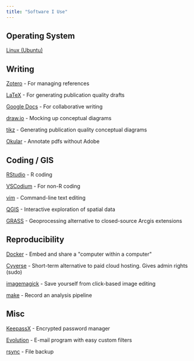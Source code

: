 ```yaml
---
title: "Software I Use"
---
```


## Operating System

[Linux (Ubuntu)](https://www.ubuntu.com/)

## Writing

[Zotero](https://zotero.org) - For managing references

[LaTeX](https://www.latex-project.org/about/) - For generating publication quality drafts

[Google Docs](https://docs.google.com) - For collaborative writing

[draw.io](https://www.draw.io/) - Mocking up conceptual diagrams

[tikz](https://tex.stackexchange.com/questions/84753/summary-of-tikz-commands) - Generating publication quality conceptual diagrams

[Okular](https://okular.kde.org/) - Annotate pdfs without Adobe

## Coding / GIS

[RStudio](https://www.rstudio.com/products/rstudio/download/#download) - R coding

[VSCodium](https://vscodium.com/) - For non-R coding

[vim](https://vim-adventures.com/) - Command-line text editing

[QGIS](https://www.qgis.org) - Interactive exploration of spatial data

[GRASS](https://grass.osgeo.org/) - Geoprocessing alternative to closed-source Arcgis extensions

## Reproducibility

[Docker](https://docker.com) - Embed and share a "computer within a computer"

[Cyverse](https://cyverse.org) - Short-term alternative to paid cloud hosting. Gives admin rights (sudo)

[imagemagick](https://github.com/jsta/imagemagick_cheatsheet) - Save yourself from click-based image editing

[make](https://github.com/kbroman/minimal_make) - Record an analysis pipeline

## Misc

[KeepassX](https://www.keepassx.org/) - Encrypted password manager

[Evolution](https://wiki.gnome.org/Apps/Evolution) - E-mail program with easy custom filters

[rsync](https://www.digitalocean.com/community/tutorials/how-to-use-rsync-to-sync-local-and-remote-directories-on-a-vps) - File backup
